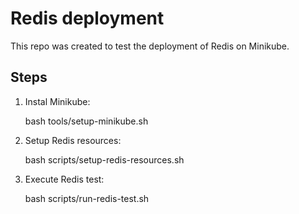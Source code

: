 # Redis deployment
This repo was created to test the deployment of Redis on Minikube.

## Steps
1. Instal Minikube:

    bash tools/setup-minikube.sh

2. Setup Redis resources:

    bash scripts/setup-redis-resources.sh

3. Execute Redis test:

    bash scripts/run-redis-test.sh
